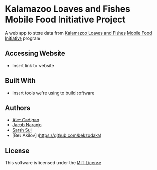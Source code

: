 # Kalamazoo Loaves and Fishes Mobile Food Initiative Project
A web app to store data from [Kalamazoo Loaves and Fishes](http://kzoolf.org/) [Mobile Food Initiative](http://kzoolf.org/mobile-food-initiative-2/) program

## Accessing Website
- Insert link to website

## Built With
- Insert tools we're using to build software

## Authors
- [Alex Cadigan](https://github.com/AlexCadigan)
- [Jacob Naranjo](https://github.com/jacobnaran)
- [Sarah Sui](https://github.com/sarahsui)
- [Bek Akilov] (https://github.com/bekzodaka)

## License
This software is licensed under the [MIT License](LICENSE)
